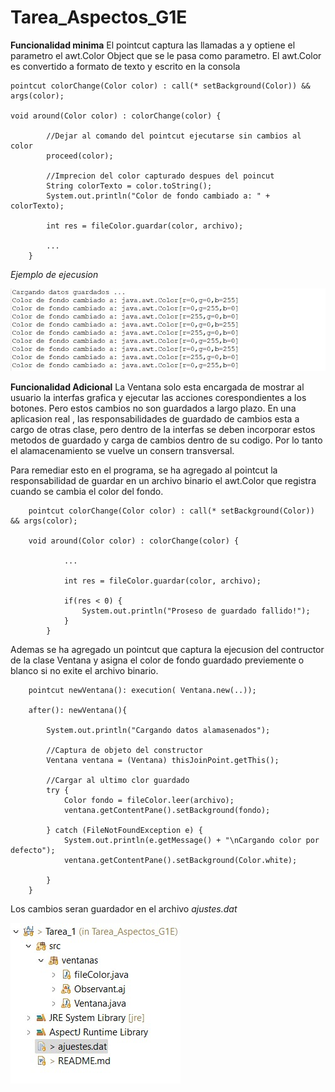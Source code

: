 # Tarea_Aspectos_G1E
**Funcionalidad minima**
El pointcut captura las llamadas a y optiene el parametro el awt.Color Object que se le pasa como parametro. El awt.Color es convertido a formato de texto y escrito en la consola

```
pointcut colorChange(Color color) : call(* setBackground(Color)) && args(color);

void around(Color color) : colorChange(color) {
		
		//Dejar al comando del pointcut ejecutarse sin cambios al color
		proceed(color);
		
		//Imprecion del color capturado despues del poincut
		String colorTexto = color.toString();
    	System.out.println("Color de fondo cambiado a: " + colorTexto);
    	
    	int res = fileColor.guardar(color, archivo);
    	
    	...
	}
```

*Ejemplo de ejecusion*

![Consola](/imagenes/cap1.jpg)



**Funcionalidad Adicional**
La Ventana solo esta encargada de mostrar al usuario la interfas grafica y ejecutar las acciones corespondientes a los botones. Pero estos cambios no son guardados a largo plazo. En una aplicasion real , las responsabilidades de guardado de cambios esta a cargo de otras clase, pero dentro de la interfas se deben incorporar estos metodos de guardado y carga de cambios dentro de su codigo. Por lo tanto el alamacenamiento se vuelve un consern transversal.

Para remediar esto en el programa, se ha agregado al pointcut la responsabilidad de guardar en un archivo binario el awt.Color que registra cuando se cambia el color del fondo.

```
    pointcut colorChange(Color color) : call(* setBackground(Color)) && args(color);

    void around(Color color) : colorChange(color) {
            
            ...

            int res = fileColor.guardar(color, archivo);
            
            if(res < 0) {
                System.out.println("Proseso de guardado fallido!");
            }
        }
```

 Ademas se ha agregado un pointcut que captura la ejecusion del contructor de la clase Ventana y asigna el color de fondo guardado previemente o blanco si no exite el archivo binario.

```
	pointcut newVentana(): execution( Ventana.new(..));

    after(): newVentana(){
		
		System.out.println("Cargando datos alamasenados"); 
		
		//Captura de objeto del constructor
		Ventana ventana = (Ventana) thisJoinPoint.getThis();
		
		//Cargar al ultimo clor guardado
		try {
			Color fondo = fileColor.leer(archivo);
			ventana.getContentPane().setBackground(fondo);
			
		} catch (FileNotFoundException e) {
			System.out.println(e.getMessage() + "\nCargando color por defecto");
			ventana.getContentPane().setBackground(Color.white);
			
		} 	
	}

```

 Los cambios seran guardador en el archivo *ajustes.dat*
 
 ![Carpetas](/imagenes/cap2.jpg)
